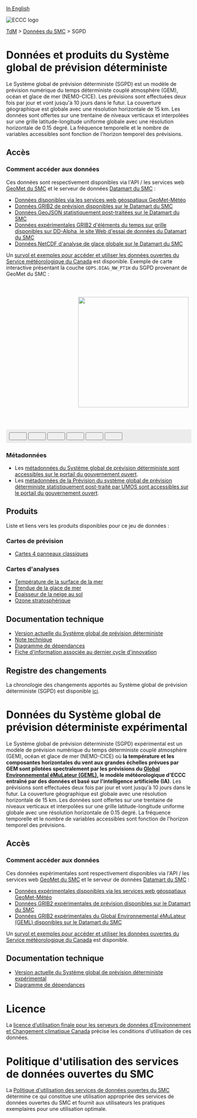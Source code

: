[In English](readme_gdps_en.md)

![ECCC logo](../../img_eccc-logo.png)

[TdM](../../readme_fr.md) > [Données du SMC](../readme_fr.md) > SGPD

# Données et produits du Système global de prévision déterministe

Le Système global de prévision déterministe (SGPD) est un modèle de prévision numérique du temps déterministe couplé atmosphère (GEM), océan et glace de mer (NEMO-CICE). Les prévisions sont effectuées deux fois par jour et vont jusqu'à 10 jours dans le futur. La couverture géographique est globale avec une résolution horizontale de 15 km. Les données sont offertes sur une trentaine de niveaux verticaux et interpolées sur une grille latitude-longitude uniforme globale avec une résolution horizontale de 0.15 degré. La fréquence temporelle et le nombre de variables accessibles sont fonction de l'horizon temporel des prévisions.

## Accès

### Comment accéder aux données

Ces données sont respectivement disponibles via l'API / les services web [GeoMet du SMC](../../msc-geomet/readme_fr.md) et le serveur de données [Datamart du SMC](../../msc-datamart/readme_fr.md) :

- [Données disponibles via les services web géospatiaux GeoMet-Météo](readme_gdps-geomet_fr.md)
- [Données GRIB2 de prévision disponibles sur le Datamart du SMC](readme_gdps-datamart_fr.md)
- [Données GeoJSON statistiquement post-traitées sur le Datamart du SMC](readme_gdps-statpostproc-datamart_fr.md)
- [Données expérimentales GRIB2 d'éléments du temps sur grille disponibles sur DD-Alpha, le site Web d'essai de données du Datamart du SMC](readme_gdps-datamart-alpha_fr.md)
- [Données NetCDF d'analyse de glace globale sur le Datamart du SMC](readme_gdps-ice-anal-datamart_fr.md)

Un [survol et exemples pour accéder et utiliser les données ouvertes du Service météorologique du Canada](../../usage/readme_fr.md) est disponible. Exemple de carte interactive présentant la couche `GDPS.DIAG_NW_PT1H` du SGPD provenant de GeoMet du SMC :

<div id="map" style="height: 400px; position: relative">
  <div id="legend-popup">
  <div id="legend-popup-content">
    <img id="legend-img" src="https://geo.weather.gc.ca/geomet?lang=fr&version=1.3.0&service=WMS&request=GetLegendGraphic&sld_version=1.1.0&layer=GDPS.DIAG_NW_PT1H&format=image/png&STYLE=SIGPRECIPITATIONTYPE-FR"/>
  </div>
</div>
</div>
<div id="controller" role="group" aria-label="Animation controls" style="background: #ececec; padding: 0.5rem;">
  <button id="fast-backward" class="btn btn-primary btn-sm" type="button"><i class="fa fa-fast-backward" style="padding: 0rem 1rem"></i></button>
  <button id="step-backward" class="btn btn-primary btn-sm" type="button"><i class="fa fa-step-backward" style="padding: 0rem 1rem"></i></button>
  <button id="play-pause" class="btn btn-primary btn-sm" type="button"><i class="fa fa-play" style="padding: 0rem 1rem"></i></button>
  <button id="step-forward" class="btn btn-primary btn-sm" type="button"><i class="fa fa-step-forward" style="padding: 0rem 1rem"></i></button>
  <button id="fast-forward" class="btn btn-primary btn-sm" type="button"><i class="fa fa-fast-forward" style="padding: 0rem 1rem"></i></button>
  <button id="exportmap" class="btn btn-primary btn-sm" type="button"><i class="fa fa-download" style="padding: 0rem 1rem"></i></button>
  <a id="image-download" download="msc-geomet_web-map_export.png"></a>
  <span id="info" style="padding-left: 0.5rem;cursor: pointer;"></span>
</div>

### Métadonnées

- Les [métadonnées du Système global de prévision déterministe sont accessibles sur le portail du gouvernement ouvert](https://ouvert.canada.ca/data/fr/dataset/c041e79a-914a-5a4e-a485-9cbc506195df).
- Les [métadonnées de la Prévision du système global de prévision déterministe statistiquement post-traité par UMOS sont accessibles sur le portail du gouvernement ouvert](https://ouvert.canada.ca/data/fr/dataset/7c1070fd-af7d-40fe-9e78-49d2962f0bbc).

## Produits

Liste et liens vers les produits disponibles pour ce jeu de données :

### Cartes de prévision

- [Cartes 4 panneaux classiques](https://meteo.gc.ca/model_forecast/global_f.html)

### Cartes d'analyses

- [Température de la surface de la mer](https://meteo.gc.ca/data/analysis/351_100.gif)
- [Étendue de la glace de mer](https://meteo.gc.ca/data/analysis/350_100.gif)
- [Épaisseur de la neige au sol](https://meteo.gc.ca/data/analysis/352_100.gif)
- [Ozone stratosphérique](https://woudc.org/data/products/?lang=fr)

## Documentation technique

- [Version actuelle du Système global de prévision déterministe](https://collaboration.cmc.ec.gc.ca/cmc/cmoi/product_guide/docs/tech_specifications/tech_specifications_GDPS_f.pdf)
- [Note technique](https://collaboration.cmc.ec.gc.ca/cmc/cmoi/product_guide/docs/tech_notes/technote_gdps_f.pdf)
- [Diagramme de dépendances](https://collaboration.cmc.ec.gc.ca/cmc/cmos/public_doc/msc-data/nwep-dependency-diagrams/system_GDPS_fr.svg)
- [Fiche d'information associée au dernier cycle d'innovation](https://collaboration.cmc.ec.gc.ca/cmc/cmoi/product_guide/docs/fact_sheets/factsheet_gdps_f.pdf)

## Registre des changements

La chronologie des changements apportés au Système global de prévision déterministe (SGPD) est disponible [ici](changelog_gdps_fr.md).

<style>
  #legend-img {
    margin: 0px;
    height:300px;
  }
  #legend-popup {
    position: absolute;
    top: 40px;
    right: 8px;
    z-index: 2;
  }
  .legend-switch{
    top: 8px;
    right: .5em;
  }
  .ol-touch .legend-switch {
    top: 80px;
  }
</style>

<link rel="stylesheet" href="https://cdn.jsdelivr.net/npm/ol@v7.3.0/ol.css" type="text/css"/>
<script src="https://cdn.polyfill.io/v2/polyfill.min.js?features=requestAnimationFrame,Element.prototype.classList,URL"></script>
<script src="https://cdn.jsdelivr.net/npm/ol@v7.3.0/dist/ol.js"></script>
<script src="https://cdnjs.cloudflare.com/ajax/libs/FileSaver.js/1.3.3/FileSaver.min.js"></script>
<script>
    function isIE() {
      return window.navigator.userAgent.match(/(MSIE|Trident)/);
    }
    var head = document.getElementsByTagName('head')[0];
    var js = document.createElement("script");
    js.type = "text/javascript";
    if (isIE())
    {
        js.src = "../../../js/gdps_ie.js";
        document.getElementById("controller").setAttribute("hidden", true);
    }
    else
    {
        js.src = "../../../js/gdps.js";
    }
    head.appendChild(js);
</script>

# Données du Système global de prévision déterministe expérimental

Le Système global de prévision déterministe (SGPD) expérimental est un modèle de prévision numérique du temps déterministe couplé atmosphère (GEM), océan et glace de mer (NEMO-CICE) où __la température et les composantes horizontales du vent aux grandes échelles prévues par GEM sont pilotées spectralement par les prévisions du [Global Environnemental éMuLateur (GEML)](readme_gdps-geml-datamart_fr.md), le modèle météorologique d'ECCC entraîné par des données et basé sur l'intelligence artificielle (IA)__. Les prévisions sont effectuées deux fois par jour et vont jusqu'à 10 jours dans le futur. La couverture géographique est globale avec une résolution horizontale de 15 km. Les données sont offertes sur une trentaine de niveaux verticaux et interpolées sur une grille latitude-longitude uniforme globale avec une résolution horizontale de 0.15 degré. La fréquence temporelle et le nombre de variables accessibles sont fonction de l'horizon temporel des prévisions.

## Accès

### Comment accéder aux données

Ces données expérimentales sont respectivement disponibles via l'API / les services web [GeoMet du SMC](../../msc-geomet/readme_fr.md) et le serveur de données [Datamart du SMC](../../msc-datamart/readme_fr.md) :

- [Données expérimentales disponibles via les services web géospatiaux GeoMet-Météo](readme_gdps-geomet_fr.md)
- [Données GRIB2 expérimentales de prévision disponibles sur le Datamart du SMC](readme_gdps-datamart_fr.md)
- [Données GRIB2 expérimentales du Global Environnemental éMuLateur (GEML) disponibles sur le Datamart du SMC](readme_gdps-geml-datamart_fr.md)

Un [survol et exemples pour accéder et utiliser les données ouvertes du Service météorologique du Canada](../../usage/readme_fr.md) est disponible. 

## Documentation technique

- [Version actuelle du Système global de prévision déterministe expérimental](https://collaboration.cmc.ec.gc.ca/cmc/cmoi/product_guide/docs/tech_specifications/tech_specifications_GDPS-exp_f.pdf)
- [Diagramme de dépendances](https://collaboration.cmc.ec.gc.ca/cmc/cmos/public_doc/msc-data/nwep-dependency-diagrams/system_GDPS_fr.svg)

# Licence

La [licence d’utilisation finale pour les serveurs de données d’Environnement et Changement climatique Canada](../../licence/readme_fr.md) précise les conditions d'utilisation de ces données.

# Politique d'utilisation des services de données ouvertes du SMC

La [Politique d'utilisation des services de données ouvertes du SMC](../../usage-policy/readme_fr.md) détermine ce qui constitue une utilisation appropriée des services de données ouvertes du SMC et fournit aux utilisateurs les pratiques exemplaires pour une utilisation optimale.





